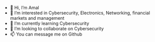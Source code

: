 - 👋 Hi, I’m Amal
- 👀 I’m interested in Cybersecurity, Electronics, Networking, financial markets and management
- 🌱 I’m currently learning Cybersecurity
- 💞️ I’m looking to collaborate on Cybersecurity
- 📫 You can message me on Github

<!---
1Amal/1Amal is a ✨ special ✨ repository because its `README.md` (this file) appears on your GitHub profile.
You can click the Preview link to take a look at your changes.
--->
